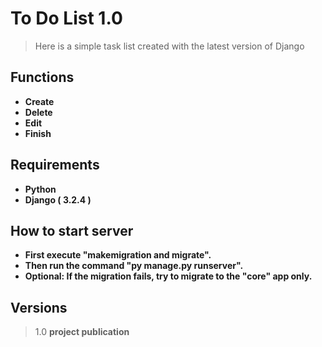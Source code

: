 # To Do List 1.0

> Here is a simple task list created with the latest version of Django

## Functions
 - **Create**
 - **Delete**
 - **Edit**
 - **Finish**

## Requirements
 - **Python**
 - **Django ( 3.2.4 )**

## How to start server
 - **First execute "makemigration and migrate".**
 - **Then run the command "py manage.py runserver".**
 - **Optional: If the migration fails, try to migrate to the "core" app only.**

## Versions
> 1.0 **project publication**



